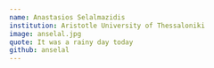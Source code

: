 ```yaml
---
name: Anastasios Selalmazidis
institution: Aristotle University of Thessaloniki
image: anselal.jpg
quote: It was a rainy day today
github: anselal
---
```

